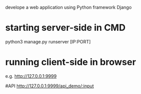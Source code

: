 develope a web application using Python framework Django

# starting server-side in CMD
python3 manage.py runserver [IP:PORT]

# running client-side in browser
e.g. http://127.0.0.1:9999

#API
http://127.0.0.1:9999/api_demo/:input